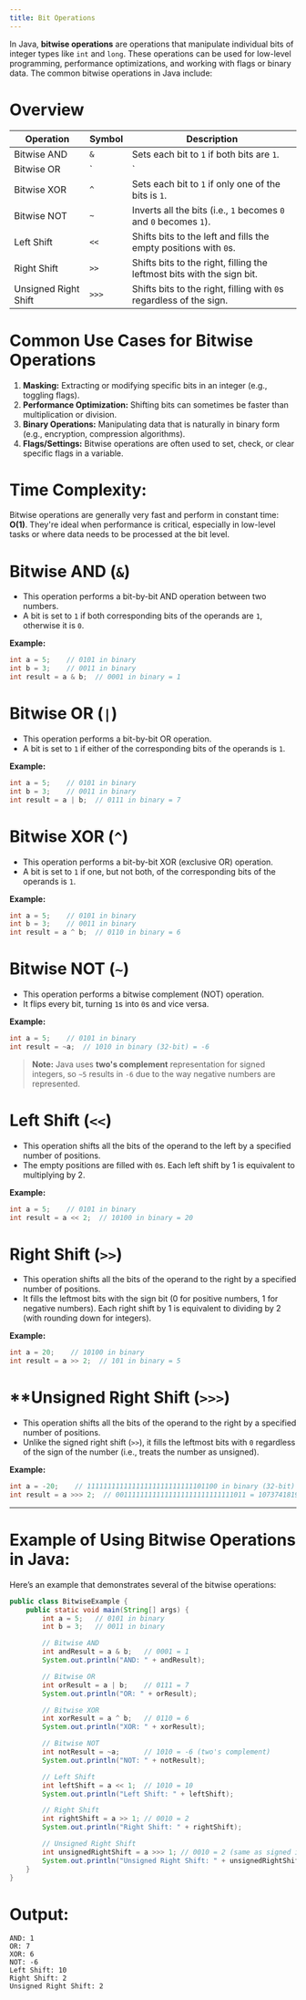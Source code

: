 ```yaml
---
title: Bit Operations
---
```

In Java, **bitwise operations** are operations that manipulate individual bits of integer types like `int` and `long`. These operations can be used for low-level programming, performance optimizations, and working with flags or binary data. The common bitwise operations in Java include:

# Overview

| Operation   | Symbol | Description                                                           |
|-------------|--------|-----------------------------------------------------------------------|
| Bitwise AND | `&`    | Sets each bit to `1` if both bits are `1`.                            |
| Bitwise OR  | `|`    | Sets each bit to `1` if one of the bits is `1`.                       |
| Bitwise XOR | `^`    | Sets each bit to `1` if only one of the bits is `1`.                  |
| Bitwise NOT | `~`    | Inverts all the bits (i.e., `1` becomes `0` and `0` becomes `1`).     |
| Left Shift  | `<<`   | Shifts bits to the left and fills the empty positions with `0`s.      |
| Right Shift | `>>`   | Shifts bits to the right, filling the leftmost bits with the sign bit.|
| Unsigned Right Shift | `>>>` | Shifts bits to the right, filling with `0`s regardless of the sign. |

# Common Use Cases for Bitwise Operations
1. **Masking:** Extracting or modifying specific bits in an integer (e.g., toggling flags).
2. **Performance Optimization:** Shifting bits can sometimes be faster than multiplication or division.
3. **Binary Operations:** Manipulating data that is naturally in binary form (e.g., encryption, compression algorithms).
4. **Flags/Settings:** Bitwise operations are often used to set, check, or clear specific flags in a variable.


# Time Complexity:
Bitwise operations are generally very fast and perform in constant time: **O(1)**. They're ideal when performance is critical, especially in low-level tasks or where data needs to be processed at the bit level.

# Bitwise AND (`&`)
- This operation performs a bit-by-bit AND operation between two numbers.
- A bit is set to `1` if both corresponding bits of the operands are `1`, otherwise it is `0`.

**Example:**
```java
int a = 5;    // 0101 in binary
int b = 3;    // 0011 in binary
int result = a & b;  // 0001 in binary = 1
```

# Bitwise OR (`|`)
- This operation performs a bit-by-bit OR operation.
- A bit is set to `1` if either of the corresponding bits of the operands is `1`.

**Example:**
```java
int a = 5;    // 0101 in binary
int b = 3;    // 0011 in binary
int result = a | b;  // 0111 in binary = 7
```

# Bitwise XOR (`^`)
- This operation performs a bit-by-bit XOR (exclusive OR) operation.
- A bit is set to `1` if one, but not both, of the corresponding bits of the operands is `1`.

**Example:**
```java
int a = 5;    // 0101 in binary
int b = 3;    // 0011 in binary
int result = a ^ b;  // 0110 in binary = 6
```

# Bitwise NOT (`~`)
- This operation performs a bitwise complement (NOT) operation.
- It flips every bit, turning `1`s into `0`s and vice versa.

**Example:**
```java
int a = 5;    // 0101 in binary
int result = ~a;  // 1010 in binary (32-bit) = -6
```

> **Note:** Java uses **two's complement** representation for signed integers, so `~5` results in `-6` due to the way negative numbers are represented.

# Left Shift (`<<`)
- This operation shifts all the bits of the operand to the left by a specified number of positions.
- The empty positions are filled with `0`s. Each left shift by 1 is equivalent to multiplying by 2.

**Example:**
```java
int a = 5;    // 0101 in binary
int result = a << 2;  // 10100 in binary = 20
```

# Right Shift (`>>`)
- This operation shifts all the bits of the operand to the right by a specified number of positions.
- It fills the leftmost bits with the sign bit (0 for positive numbers, 1 for negative numbers). Each right shift by 1 is equivalent to dividing by 2 (with rounding down for integers).

**Example:**
```java
int a = 20;    // 10100 in binary
int result = a >> 2;  // 101 in binary = 5
```

# **Unsigned Right Shift (`>>>`)
- This operation shifts all the bits of the operand to the right by a specified number of positions.
- Unlike the signed right shift (`>>`), it fills the leftmost bits with `0` regardless of the sign of the number (i.e., treats the number as unsigned).

**Example:**
```java
int a = -20;    // 11111111111111111111111111101100 in binary (32-bit)
int result = a >>> 2;  // 00111111111111111111111111111011 = 1073741819
```


---

# Example of Using Bitwise Operations in Java:
Here’s an example that demonstrates several of the bitwise operations:

```java
public class BitwiseExample {
    public static void main(String[] args) {
        int a = 5;   // 0101 in binary
        int b = 3;   // 0011 in binary

        // Bitwise AND
        int andResult = a & b;   // 0001 = 1
        System.out.println("AND: " + andResult);

        // Bitwise OR
        int orResult = a | b;    // 0111 = 7
        System.out.println("OR: " + orResult);

        // Bitwise XOR
        int xorResult = a ^ b;   // 0110 = 6
        System.out.println("XOR: " + xorResult);

        // Bitwise NOT
        int notResult = ~a;      // 1010 = -6 (two's complement)
        System.out.println("NOT: " + notResult);

        // Left Shift
        int leftShift = a << 1;  // 1010 = 10
        System.out.println("Left Shift: " + leftShift);

        // Right Shift
        int rightShift = a >> 1; // 0010 = 2
        System.out.println("Right Shift: " + rightShift);

        // Unsigned Right Shift
        int unsignedRightShift = a >>> 1; // 0010 = 2 (same as signed in this case)
        System.out.println("Unsigned Right Shift: " + unsignedRightShift);
    }
}
```

# Output:
```
AND: 1
OR: 7
XOR: 6
NOT: -6
Left Shift: 10
Right Shift: 2
Unsigned Right Shift: 2
```
